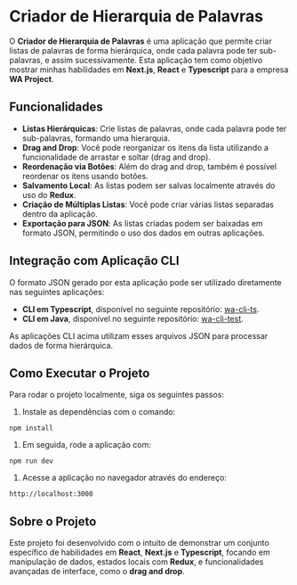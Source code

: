 # Criador de Hierarquia de Palavras

O **Criador de Hierarquia de Palavras** é uma aplicação que permite criar listas de palavras de forma hierárquica, onde cada palavra pode ter sub-palavras, e assim sucessivamente. Esta aplicação tem como objetivo mostrar minhas habilidades em **Next.js**, **React** e **Typescript** para a empresa **WA Project**.

## Funcionalidades

- **Listas Hierárquicas**: Crie listas de palavras, onde cada palavra pode ter sub-palavras, formando uma hierarquia.
- **Drag and Drop**: Você pode reorganizar os itens da lista utilizando a funcionalidade de arrastar e soltar (drag and drop).
- **Reordenação via Botões**: Além do drag and drop, também é possível reordenar os itens usando botões.
- **Salvamento Local**: As listas podem ser salvas localmente através do uso do **Redux**.
- **Criação de Múltiplas Listas**: Você pode criar várias listas separadas dentro da aplicação.
- **Exportação para JSON**: As listas criadas podem ser baixadas em formato JSON, permitindo o uso dos dados em outras aplicações.

## Integração com Aplicação CLI

O formato JSON gerado por esta aplicação pode ser utilizado diretamente nas seguintes aplicações:

- **CLI em Typescript**, disponível no seguinte repositório: [wa-cli-ts](https://github.com/drusco/wa-cli-ts).
- **CLI em Java**, disponível no seguinte repositório: [wa-cli-test](https://github.com/drusco/wa-cli-test).

As aplicações CLI acima utilizam esses arquivos JSON para processar dados de forma hierárquica.

## Como Executar o Projeto

Para rodar o projeto localmente, siga os seguintes passos:

1.  Instale as dependências com o comando:

```
npm install
```

1.  Em seguida, rode a aplicação com:

```
npm run dev
```

1.  Acesse a aplicação no navegador através do endereço:

```
http://localhost:3000
```

## Sobre o Projeto

Este projeto foi desenvolvido com o intuito de demonstrar um conjunto específico de habilidades em **React**, **Next.js** e **Typescript**, focando em manipulação de dados, estados locais com **Redux**, e funcionalidades avançadas de interface, como o **drag and drop**.
